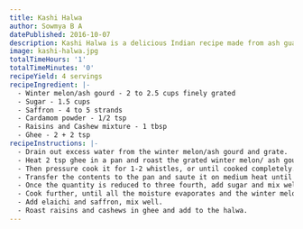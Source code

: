 ```yaml
---
title: Kashi Halwa
author: Sowmya B A
datePublished: 2016-10-07
description: Kashi Halwa is a delicious Indian recipe made from ash guard, served hot as a dessert
image: kashi-halwa.jpg
totalTimeHours: '1'
totalTimeMinutes: '0'
recipeYield: 4 servings
recipeIngredient: |-
  - Winter melon/ash gourd - 2 to 2.5 cups finely grated
  - Sugar - 1.5 cups
  - Saffron - 4 to 5 strands
  - Cardamom powder - 1/2 tsp
  - Raisins and Cashew mixture - 1 tbsp
  - Ghee - 2 + 2 tsp
recipeInstructions: |-
  - Drain out excess water from the winter melon/ash gourd and grate.
  - Heat 2 tsp ghee in a pan and roast the grated winter melon/ ash gourd until it is coated well with ghee.
  - Then pressure cook it for 1-2 whistles, or until cooked completely.
  - Transfer the contents to the pan and saute it on medium heat until all the water evaporates.
  - Once the quantity is reduced to three fourth, add sugar and mix well.
  - Cook further, until all the moisture evaporates and the winter melon/ ash guard  becomes a single lump. It usually takes about 40-50 mins. Stir frequently towards the end.
  - Add elaichi and saffron, mix well.
  - Roast raisins and cashews in ghee and add to the halwa.
---
```

